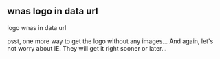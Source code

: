 <article><h2>wnas logo in data url</h2><p id="logoURI">logo wnas in data url</p><p>psst, one more way to get the logo without any images... And again, let's not worry about IE. They will get it right sooner or later...</p></article>